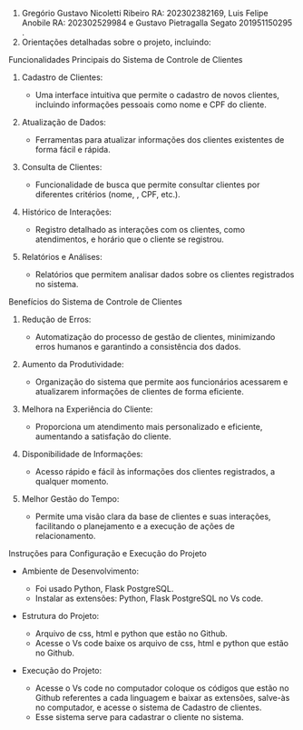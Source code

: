 1. Gregório Gustavo Nicoletti Ribeiro RA: 202302382169, Luis Felipe Anobile RA: 202302529984 e Gustavo Pietragalla Segato 201951150295 .
2. Orientações detalhadas sobre o projeto, incluindo:

 Funcionalidades Principais do Sistema de Controle de Clientes

1. Cadastro de Clientes:
   - Uma interface intuitiva que permite o cadastro de novos clientes, incluindo informações pessoais como nome e CPF do cliente.

2. Atualização de Dados:
   - Ferramentas para atualizar informações dos clientes existentes de forma fácil e rápida.

3. Consulta de Clientes:
   - Funcionalidade de busca que permite consultar clientes por diferentes critérios (nome, , CPF, etc.).

4. Histórico de Interações:
   - Registro detalhado as interações com os clientes, como atendimentos, e horário que o cliente se registrou.

5. Relatórios e Análises:
   -  Relatórios que permitem analisar dados sobre os clientes registrados no sistema.

 Benefícios do Sistema de Controle de Clientes

1. Redução de Erros:
   - Automatização do processo de gestão de clientes, minimizando erros humanos e garantindo a consistência dos dados.

2. Aumento da Produtividade:
   - Organização do sistema que permite aos funcionários acessarem e atualizarem informações de clientes de forma eficiente.

3. Melhora na Experiência do Cliente:
   - Proporciona um atendimento mais personalizado e eficiente, aumentando a satisfação do cliente.

4. Disponibilidade de Informações:
   - Acesso rápido e fácil às informações dos clientes registrados, a qualquer momento.

5. Melhor Gestão do Tempo:
   - Permite uma visão clara da base de clientes e suas interações, facilitando o planejamento e a execução de ações de relacionamento.

Instruções para Configuração e Execução do Projeto

- Ambiente de Desenvolvimento:
  - Foi usado Python, Flask PostgreSQL.
  - Instalar as extensões: Python, Flask PostgreSQL no Vs code.

- Estrutura do Projeto:
  - Arquivo de css, html e python que estão no Github.
  - Acesse o Vs code baixe os arquivo de css, html e python que estão no Github.

- Execução do Projeto:
  - Acesse o Vs code no computador coloque os códigos que estão no Github referentes a cada linguagem e baixar as extensões, salve-às no computador, e  acesse o sistema de Cadastro de clientes.
  - Esse sistema serve para cadastrar o cliente no sistema.
